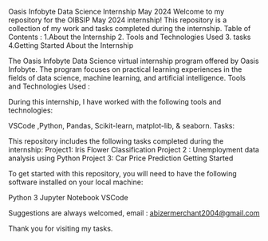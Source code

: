 Oasis Infobyte Data Science Internship May 2024
Welcome to my repository for the OIBSIP May 2024 internship! This repository is a collection of my work and tasks completed during the internship.
Table of Contents :
1.About the Internship
2. Tools and Technologies Used
3. tasks
4.Getting Started
About the Internship

The Oasis Infobyte Data Science virtual internship program offered by Oasis Infobyte. The program focuses on practical learning experiences in the fields of data science, machine learning, and artificial intelligence.
Tools and Technologies Used :

During this internship, I have worked with the following tools and technologies:

VSCode ,Python, Pandas, Scikit-learn, matplot-lib, & seaborn.
Tasks:

This repository includes the following tasks completed during the internship: Project1: Iris Flower Classification Project 2 : Unemployment data analysis using Python Project 3: Car Price Prediction
Getting Started

To get started with this repository, you will need to have the following software installed on your local machine:

Python 3 Jupyter Notebook
VSCode

Suggestions are always welcomed,
email : abizermerchant2004@gmail.com

Thank you for visiting my tasks.
